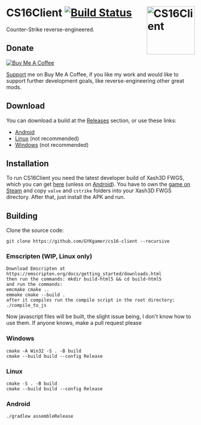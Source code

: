 # CS16Client [![Build Status](https://github.com/Velaron/cs16-client/actions/workflows/build.yml/badge.svg)](https://github.com/Velaron/cs16-client/actions) <img align="right" width="128" height="128" src="https://github.com/Velaron/cs16-client/raw/main/app/src/main/ic_launcher-playstore.png" alt="CS16Client" />
Counter-Strike reverse-engineered.

## Donate
[![Buy Me A Coffee](https://www.buymeacoffee.com/assets/img/custom_images/orange_img.png)](https://www.buymeacoffee.com/velaron)

[Support](https://www.buymeacoffee.com/velaron) me on Buy Me A Coffee, if you like my work and would like to support further development goals, like  reverse-engineering other great mods.

## Download
You can download a build at the [Releases](https://github.com/Velaron/cs16-client/releases/tag/continuous) section, or use these links:
* [Android](https://github.com/Velaron/cs16-client/releases/download/continuous/cs16-client.apk)
* [Linux](https://github.com/Velaron/cs16-client/releases/download/continuous/cs16-client_linux_i386.tar.gz) (not recommended)
* [Windows](https://github.com/Velaron/cs16-client/releases/download/continuous/cs16-client_win32_x86.zip) (not recommended)

## Installation
To run CS16Client you need the latest developer build of Xash3D FWGS, which you can get [here](https://github.com/FWGS/xash3d-fwgs/releases/tag/continuous) (unless on [Android](https://github.com/Velaron/xash3d-fwgs/releases/tag/continuous-android)).
You have to own the [game on Steam](https://store.steampowered.com/app/10/CounterStrike//) and copy `valve` and `cstrike` folders into your Xash3D FWGS directory.
After that, just install the APK and run.

## Building
Clone the source code:
```
git clone https://github.com/GYKgamer/cs16-client --recursive
```
### Emscripten (WIP, Linux only)
```
Download Emscripten at https://emscripten.org/docs/getting_started/downloads.html
then run the commands: mkdir build-html5 && cd build-html5
and run the commands:
emcmake cmake ..
emmake cmake --build .
after it compiles run the compile script in the root directory: ./compile_to_js
```
Now javascript files will be built, the slight issue being, I don't know how to use them. If anyone knows, make a pull request please

### Windows
```
cmake -A Win32 -S . -B build
cmake --build build --config Release
```
### Linux
```
cmake -S . -B build
cmake --build build --config Release
```
### Android
```
./gradlew assembleRelease
```
